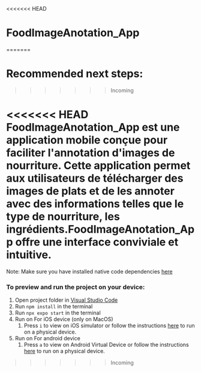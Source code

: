 <<<<<<< HEAD
# FoodImageAnotation_App
=======
# Recommended next steps:

>>>>>>> Incoming

<<<<<<< HEAD
FoodImageAnotation_App est une application mobile conçue pour faciliter l'annotation d'images de nourriture. Cette application permet aux utilisateurs de télécharger des images de plats et de les annoter avec des informations telles que le type de nourriture, les ingrédients.FoodImageAnotation_App offre une interface conviviale et intuitive.
=======
Note: Make sure you have installed native code dependencies [here](https://reactnative.dev/docs/environment-setup#installing-dependencies)

### To preview and run the project on your device:

1. Open project folder in <u>Visual Studio Code</u>
2. Run `npm install` in the terminal
3. Run `npx expo start` in the terminal
4. Run on For iOS device (only on MacOS)
   1. Press `i` to view on iOS simulator or follow the instructions [here](https://docs.expo.dev/workflow/run-on-device/) to run on a physical device.
5. Run on For android device
   1. Press `a` to view on Android Virtual Device or follow the instructions [here](https://docs.expo.dev/workflow/run-on-device/) to run on a physical device.

>>>>>>> Incoming
